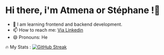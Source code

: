 # Hi there, i'm Atmena or Stéphane !👋

- 🌱 I am learning frontend and backend development.
- 📫 How to reach me: [Via Linkedin](https://www.linkedin.com/in/tireau-steph/)
- 😄 Pronouns: He

🔥 My Stats :
[![GitHub Streak](https://streak-stats.demolab.com?user=Atmena&theme=tokyonight&locale=fr&exclude_days=Sun%2CSat)](https://git.io/streak-stats)
